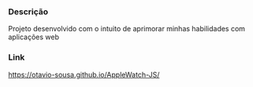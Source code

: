 ### Descrição

  Projeto desenvolvido com o intuito de aprimorar minhas habilidades com aplicações web

### Link
  https://otavio-sousa.github.io/AppleWatch-JS/
